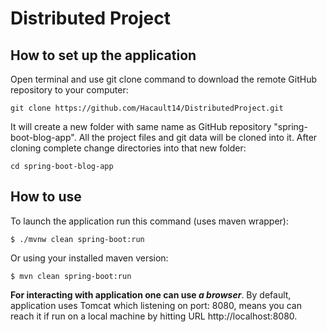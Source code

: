 # Distributed Project

## How to set up the application

Open terminal and use git clone command to download the remote GitHub repository to your computer:
```
git clone https://github.com/Hacault14/DistributedProject.git
```
It will create a new folder with same name as GitHub repository "spring-boot-blog-app". All the project files and git data will be cloned into it. After cloning complete change directories into that new folder:
```
cd spring-boot-blog-app
```

## How to use

To launch the application run this command (uses maven wrapper):
```
$ ./mvnw clean spring-boot:run
```
Or using your installed maven version:
```
$ mvn clean spring-boot:run
```
<b>For interacting with application one can use <i>a browser</i></b>.
By default, application uses Tomcat which listening on port: 8080,
means you can reach it if run on a local machine by hitting URL http://localhost:8080.
